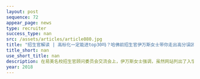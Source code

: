 ```yaml
---
layout: post
sequence: 72
appear_page: news
type: recruiter
success_type: nan
src: /assets/articles/article080.jpg
title: "招生官解读 | 高标化一定能进top30吗？哈佛前招生官伊万斯女士带你走出高分误区"
title_short: nan
use_short_title: nan
description: 在易美名校招生官顾问委员会交流会上，伊万斯女士强调，虽然网站列出了入学要求，包括GPA，考试成绩和其他客观标准，但这些只是入学的基础。事实上，研究生入学评估更具主观性和整体性，涉及到学术表现以外的更深层次的表现。这也正是为什么招生官需要审阅上千份申请材料的原因。
year: 2018
---
```


